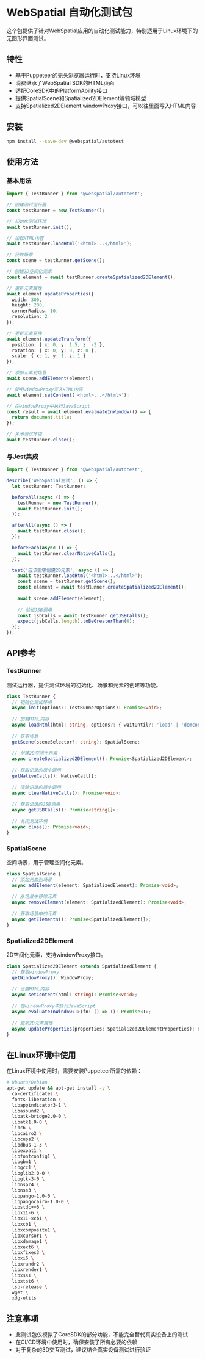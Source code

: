 # WebSpatial 自动化测试包

这个包提供了针对WebSpatial应用的自动化测试能力，特别适用于Linux环境下的无图形界面测试。

## 特性

- 基于Puppeteer的无头浏览器运行时，支持Linux环境
- 消费继承了WebSpatial SDK的HTML页面
- 适配CoreSDK中的PlatformAbility接口
- 提供SpatialScene和Spatialized2DElement等领域模型
- 支持Spatialized2DElement.windowProxy接口，可以往里面写入HTML内容

## 安装

```bash
npm install --save-dev @webspatial/autotest
```

## 使用方法

### 基本用法

```typescript
import { TestRunner } from '@webspatial/autotest';

// 创建测试运行器
const testRunner = new TestRunner();

// 初始化测试环境
await testRunner.init();

// 加载HTML内容
await testRunner.loadHtml('<html>...</html>');

// 获取场景
const scene = testRunner.getScene();

// 创建2D空间化元素
const element = await testRunner.createSpatialized2DElement();

// 更新元素属性
await element.updateProperties({
  width: 300,
  height: 200,
  cornerRadius: 10,
  resolution: 2
});

// 更新元素变换
await element.updateTransform({
  position: { x: 0, y: 1.5, z: -2 },
  rotation: { x: 0, y: 0, z: 0 },
  scale: { x: 1, y: 1, z: 1 }
});

// 添加元素到场景
await scene.addElement(element);

// 使用windowProxy写入HTML内容
await element.setContent('<html>...</html>');

// 在windowProxy中执行JavaScript
const result = await element.evaluateInWindow(() => {
  return document.title;
});

// 关闭测试环境
await testRunner.close();
```

### 与Jest集成

```typescript
import { TestRunner } from '@webspatial/autotest';

describe('WebSpatial测试', () => {
  let testRunner: TestRunner;

  beforeAll(async () => {
    testRunner = new TestRunner();
    await testRunner.init();
  });

  afterAll(async () => {
    await testRunner.close();
  });

  beforeEach(async () => {
    await testRunner.clearNativeCalls();
  });

  test('应该能够创建2D元素', async () => {
    await testRunner.loadHtml('<html>...</html>');
    const scene = testRunner.getScene();
    const element = await testRunner.createSpatialized2DElement();
    
    await scene.addElement(element);
    
    // 验证JSB调用
    const jsbCalls = await testRunner.getJSBCalls();
    expect(jsbCalls.length).toBeGreaterThan(0);
  });
});
```

## API参考

### TestRunner

测试运行器，提供测试环境的初始化、场景和元素的创建等功能。

```typescript
class TestRunner {
  // 初始化测试环境
  async init(options?: TestRunnerOptions): Promise<void>;
  
  // 加载HTML内容
  async loadHtml(html: string, options?: { waitUntil?: 'load' | 'domcontentloaded' | 'networkidle0' | 'networkidle2' }): Promise<void>;
  
  // 获取场景
  getScene(sceneSelector?: string): SpatialScene;
  
  // 创建2D空间化元素
  async createSpatialized2DElement(): Promise<Spatialized2DElement>;
  
  // 获取记录的原生调用
  getNativeCalls(): NativeCall[];
  
  // 清除记录的原生调用
  async clearNativeCalls(): Promise<void>;
  
  // 获取记录的JSB调用
  async getJSBCalls(): Promise<string[]>;
  
  // 关闭测试环境
  async close(): Promise<void>;
}
```

### SpatialScene

空间场景，用于管理空间化元素。

```typescript
class SpatialScene {
  // 添加元素到场景
  async addElement(element: SpatializedElement): Promise<void>;
  
  // 从场景中移除元素
  async removeElement(element: SpatializedElement): Promise<void>;
  
  // 获取场景中的元素
  async getElements(): Promise<SpatializedElement[]>;
}
```

### Spatialized2DElement

2D空间化元素，支持windowProxy接口。

```typescript
class Spatialized2DElement extends SpatializedElement {
  // 获取windowProxy
  getWindowProxy(): WindowProxy;
  
  // 设置HTML内容
  async setContent(html: string): Promise<void>;
  
  // 在windowProxy中执行JavaScript
  async evaluateInWindow<T>(fn: () => T): Promise<T>;
  
  // 更新2D元素属性
  async updateProperties(properties: Spatialized2DElementProperties): Promise<void>;
}
```

## 在Linux环境中使用

在Linux环境中使用时，需要安装Puppeteer所需的依赖：

```bash
# Ubuntu/Debian
apt-get update && apt-get install -y \
  ca-certificates \
  fonts-liberation \
  libappindicator3-1 \
  libasound2 \
  libatk-bridge2.0-0 \
  libatk1.0-0 \
  libc6 \
  libcairo2 \
  libcups2 \
  libdbus-1-3 \
  libexpat1 \
  libfontconfig1 \
  libgbm1 \
  libgcc1 \
  libglib2.0-0 \
  libgtk-3-0 \
  libnspr4 \
  libnss3 \
  libpango-1.0-0 \
  libpangocairo-1.0-0 \
  libstdc++6 \
  libx11-6 \
  libx11-xcb1 \
  libxcb1 \
  libxcomposite1 \
  libxcursor1 \
  libxdamage1 \
  libxext6 \
  libxfixes3 \
  libxi6 \
  libxrandr2 \
  libxrender1 \
  libxss1 \
  libxtst6 \
  lsb-release \
  wget \
  xdg-utils
```

## 注意事项

- 此测试包仅模拟了CoreSDK的部分功能，不能完全替代真实设备上的测试
- 在CI/CD环境中使用时，确保安装了所有必要的依赖
- 对于复杂的3D交互测试，建议结合真实设备测试进行验证
